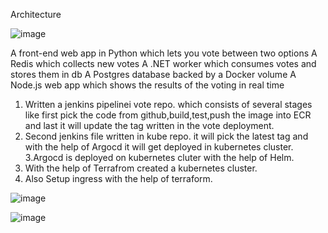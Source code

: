 Architecture

![image](https://github.com/Sush032/vote/assets/86153084/0bc70cea-85c3-447f-a190-c5f86273b016)

A front-end web app in Python which lets you vote between two options
A Redis which collects new votes
A .NET worker which consumes votes and stores them in db
A Postgres database backed by a Docker volume
A Node.js web app which shows the results of the voting in real time

1. Written a jenkins pipelinei vote repo. which consists of several stages like first pick the code from github,build,test,push the image into ECR and last it will update the tag written in the vote deployment.
2. Second jenkins file written in kube repo. it will pick the latest tag and with the help of Argocd it will get deployed in kubernetes cluster.
3.Argocd is deployed on kubernetes cluter with the help of Helm.
4. With the help of Terrafrom created a kubernetes cluster.
5. Also Setup ingress with the help of terraform.






![image](https://github.com/Sush032/vote/assets/86153084/c38c32a0-030a-4f6d-9f1b-102630450008)

![image](https://github.com/Sush032/vote/assets/86153084/744a6a2e-96fb-4e09-917a-8de69208148c)
